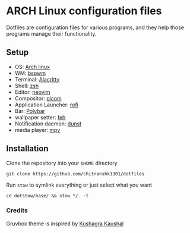 # ARCH Linux configuration files
Dotfiles are configuration files for various programs, and they help those programs manage their functionality.

## Setup
- OS: [Arch linux](https://archlinux.org/)
- WM: [bspwm](https://github.com/baskerville/bspwm)
- Terminal: [Alacritty](https://github.com/alacritty/alacritty)
- Shell: [zsh](https://www.zsh.org/)
- Editor: [neovim](https://github.com/neovim/neovim)
- Compositor: [picom](https://github.com/Arian8j2/picom-jonaburg-fix.git)
- Application Launcher: [rofi](https://github.com/davatorium/rofi)
- Bar: [Polybar](https://github.com/polybar/polybar)
- wallpaper setter: [feh](https://feh.finalrewind.org/)
- Notification daemon: [dunst](https://dunst-project.org/)
- media player: [mpv](https://mpv.io/)

## Installation
Clone the repository into your `$HOME` directory


```
git clone https://github.com/chitranshk1301/dotfiles 
```

Run `stow` to symlink everything or just select what you want
```
cd dotstow/base/ && stow */  -t
```
### Credits
Gruvbox theme is inspired by [Kushagra Kaushal](https://github.com/kshgrk/linux_dotfiles)
